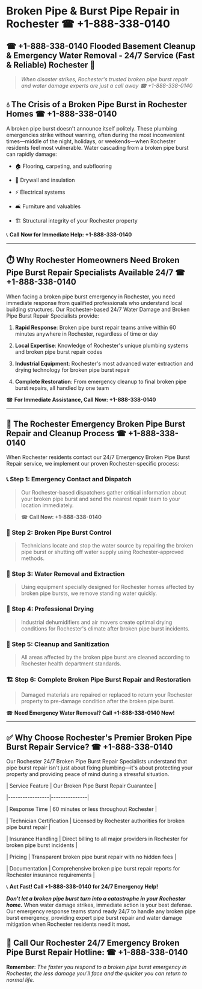 # Broken Pipe & Burst Pipe Repair in Rochester ☎ +1-888-338-0140  
## ☎ +1-888-338-0140 Flooded Basement Cleanup & Emergency Water Removal - 24/7 Service (Fast & Reliable) Rochester 🚨  

> *When disaster strikes, Rochester's trusted broken pipe burst repair and water damage experts are just a call away ☎ +1-888-338-0140*  

## 💧 The Crisis of a Broken Pipe Burst in Rochester Homes ☎ +1-888-338-0140  

A broken pipe burst doesn't announce itself politely. These plumbing emergencies strike without warning, often during the most inconvenient times—middle of the night, holidays, or weekends—when Rochester residents feel most vulnerable. Water cascading from a broken pipe burst can rapidly damage:  

* 🏠 Flooring, carpeting, and subflooring  
* 🧱 Drywall and insulation  
* ⚡ Electrical systems  
* 🛋️ Furniture and valuables  
* 🏗️ Structural integrity of your Rochester property  

📞 **Call Now for Immediate Help: +1-888-338-0140**  

---  

## ⏱️ Why Rochester Homeowners Need Broken Pipe Burst Repair Specialists Available 24/7 ☎ +1-888-338-0140  

When facing a broken pipe burst emergency in Rochester, you need immediate response from qualified professionals who understand local building structures. Our Rochester-based 24/7 Water Damage and Broken Pipe Burst Repair Specialists provide:  

1. **Rapid Response**: Broken pipe burst repair teams arrive within 60 minutes anywhere in Rochester, regardless of time or day  
2. **Local Expertise**: Knowledge of Rochester's unique plumbing systems and broken pipe burst repair codes  
3. **Industrial Equipment**: Rochester's most advanced water extraction and drying technology for broken pipe burst repair  
4. **Complete Restoration**: From emergency cleanup to final broken pipe burst repairs, all handled by one team  

☎ **For Immediate Assistance, Call Now: +1-888-338-0140**  

---  

## 🔧 The Rochester Emergency Broken Pipe Burst Repair and Cleanup Process ☎ +1-888-338-0140  

When Rochester residents contact our 24/7 Emergency Broken Pipe Burst Repair service, we implement our proven Rochester-specific process:  

### 📞 Step 1: Emergency Contact and Dispatch  
> Our Rochester-based dispatchers gather critical information about your broken pipe burst and send the nearest repair team to your location immediately.  
> ☎ **Call Now: +1-888-338-0140**  

### 🚿 Step 2: Broken Pipe Burst Control  
> Technicians locate and stop the water source by repairing the broken pipe burst or shutting off water supply using Rochester-approved methods.  

### 🌊 Step 3: Water Removal and Extraction  
> Using equipment specially designed for Rochester homes affected by broken pipe bursts, we remove standing water quickly.  

### 💨 Step 4: Professional Drying  
> Industrial dehumidifiers and air movers create optimal drying conditions for Rochester's climate after broken pipe burst incidents.  

### 🧼 Step 5: Cleanup and Sanitization  
> All areas affected by the broken pipe burst are cleaned according to Rochester health department standards.  

### 🏗️ Step 6: Complete Broken Pipe Burst Repair and Restoration  
> Damaged materials are repaired or replaced to return your Rochester property to pre-damage condition after the broken pipe burst.  

☎ **Need Emergency Water Removal? Call +1-888-338-0140 Now!**  

---  

## ✅ Why Choose Rochester's Premier Broken Pipe Burst Repair Service? ☎ +1-888-338-0140  

Our Rochester 24/7 Broken Pipe Burst Repair Specialists understand that pipe burst repair isn't just about fixing plumbing—it's about protecting your property and providing peace of mind during a stressful situation.  

| Service Feature | Our Broken Pipe Burst Repair Guarantee |  
|-----------------|---------------|  
| Response Time | 60 minutes or less throughout Rochester |  
| Technician Certification | Licensed by Rochester authorities for broken pipe burst repair |  
| Insurance Handling | Direct billing to all major providers in Rochester for broken pipe burst incidents |  
| Pricing | Transparent broken pipe burst repair with no hidden fees |  
| Documentation | Comprehensive broken pipe burst repair reports for Rochester insurance requirements |  

📞 **Act Fast! Call +1-888-338-0140 for 24/7 Emergency Help!**  

***Don't let a broken pipe burst turn into a catastrophe in your Rochester home.*** When water damage strikes, immediate action is your best defense. Our emergency response teams stand ready 24/7 to handle any broken pipe burst emergency, providing expert pipe burst repair and water damage mitigation when Rochester residents need it most.  

## 📱 Call Our Rochester 24/7 Emergency Broken Pipe Burst Repair Hotline: ☎ +1-888-338-0140  

**Remember**: *The faster you respond to a broken pipe burst emergency in Rochester, the less damage you'll face and the quicker you can return to normal life.*